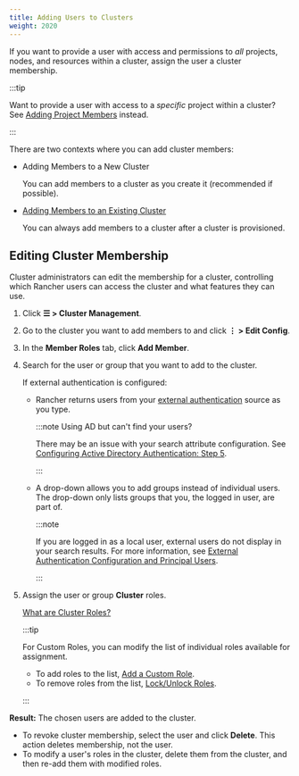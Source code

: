 ```yaml
---
title: Adding Users to Clusters
weight: 2020
---
```


If you want to provide a user with access and permissions to _all_ projects, nodes, and resources within a cluster, assign the user a cluster membership.

:::tip

Want to provide a user with access to a _specific_ project within a cluster? See [Adding Project Members](cluster-admin/projects-and-namespaces/project-members/) instead.

:::

There are two contexts where you can add cluster members:

- Adding Members to a New Cluster

    You can add members to a cluster as you create it (recommended if possible).

- [Adding Members to an Existing Cluster](#editing-cluster-membership)

    You can always add members to a cluster after a cluster is provisioned.

## Editing Cluster Membership

Cluster administrators can edit the membership for a cluster, controlling which Rancher users can access the cluster and what features they can use.

1. Click **☰ > Cluster Management**.
1. Go to the cluster you want to add members to and click **⋮ > Edit Config**.
1. In the **Member Roles** tab, click **Add Member**.
1. Search for the user or group that you want to add to the cluster.

 	If external authentication is configured:

	-  Rancher returns users from your [external authentication](../../../../pages-for-subheaders/about-authentication.md) source as you type.

		:::note Using AD but can't find your users?

		There may be an issue with your search attribute configuration. See [Configuring Active Directory Authentication: Step 5](../../authentication-permissions-and-global-configuration/about-authentication/authentication-config/configure-active-directory.md).

		:::

	- A drop-down allows you to add groups instead of individual users. The drop-down only lists groups that you, the logged in user, are part of.

		:::note
		
		If you are logged in as a local user, external users do not display in your search results. For more information, see [External Authentication Configuration and Principal Users](../../../../pages-for-subheaders/about-authentication.md#external-authentication-configuration-and-principal-users).

		:::

1. Assign the user or group **Cluster** roles.  

	[What are Cluster Roles?](../../authentication-permissions-and-global-configuration/manage-role-based-access-control-rbac/cluster-and-project-roles.md)

	:::tip
	
	For Custom Roles, you can modify the list of individual roles available for assignment.
	
	- To add roles to the list, [Add a Custom Role](../../authentication-permissions-and-global-configuration/manage-role-based-access-control-rbac/custom-roles.md).
	- To remove roles from the list, [Lock/Unlock Roles](../../authentication-permissions-and-global-configuration/manage-role-based-access-control-rbac/locked-roles.md).

	:::

**Result:** The chosen users are added to the cluster.

- To revoke cluster membership, select the user and click **Delete**. This action deletes membership, not the user.
- To modify a user's roles in the cluster, delete them from the cluster, and then re-add them with modified roles.
